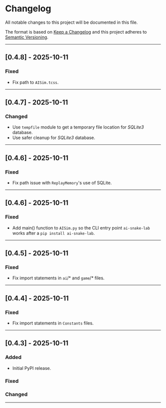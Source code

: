 # Changelog

All notable changes to this project will be documented in this file.

The format is based on [Keep a Changelog](https://keepachangelog.com/en/1.0.0/)
and this project adheres to [Semantic Versioning](https://semver.org/spec/v2.0.0.html).


---

## [0.4.8] - 2025-10-11

### Fixed
- Fix path to `AISim.tcss`.

---

## [0.4.7] - 2025-10-11

### Changed
- Use `tempfile` module to get a temporary file location for *SQLite3* database.
- Use safer cleanup for *SQLite3* database.

---

## [0.4.6] - 2025-10-11


### Fixed
- Fix path issue with `ReplayMemory`'s use of SQLite.

---

## [0.4.6] - 2025-10-11

### Fixed
- Add main() function to `AISim.py` so the CLI entry point `ai-snake-lab` works after a `pip install ai-snake-lab`.

---

## [0.4.5] - 2025-10-11

### Fixed
- Fix import statements in `ai`/* and `game`/* files.

---

## [0.4.4] - 2025-10-11

### Fixed
- Fix import statements in `Constants` files.

---

## [0.4.3] - 2025-10-11

### Added
- Initial PyPI release.

### Fixed

### Changed

---
